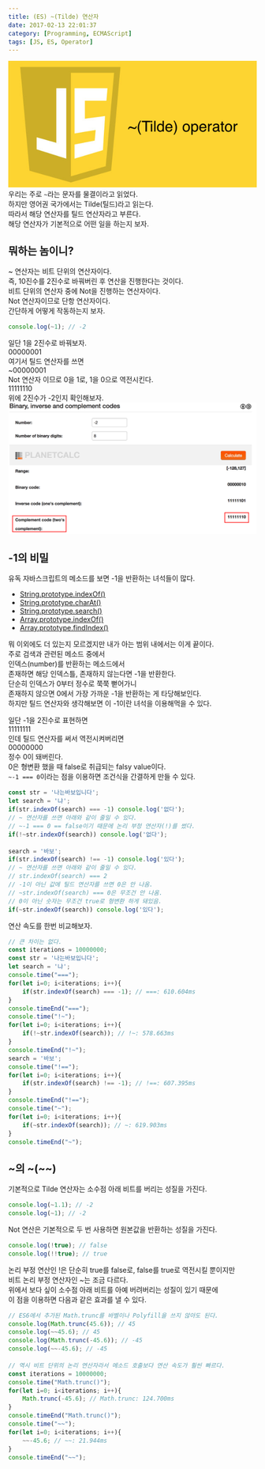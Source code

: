 ```yaml
---
title: (ES) ~(Tilde) 연산자
date: 2017-02-13 22:01:37
category: [Programming, ECMAScript]
tags: [JS, ES, Operator]
---
```

![](/images/es-tilt-operator/thumb.png)  
우리는 주로 `~`라는 문자를 물결이라고 읽었다.  
하지만 영어권 국가에서는 Tilde(틸드)라고 읽는다.  
따라서 해당 연산자를 틸드 연산자라고 부른다.  
해당 연산자가 기본적으로 어떤 일을 하는지 보자.  

## 뭐하는 놈이니?
~ 연산자는 비트 단위의 연산자이다.  
즉, 10진수를 2진수로 바꿔버린 후 연산을 진행한다는 것이다.  
비트 단위의 연산자 중에 Not을 진행하는 연산자이다.  
Not 연산자이므로 단항 연산자이다.  
간단하게 어떻게 작동하는지 보자.  
```javascript
console.log(~1); // -2
```
일단 1을 2진수로 바꿔보자.  
00000001  
여기서 틸드 연산자를 쓰면  
~00000001  
Not 연산자 이므로 0을 1로, 1을 0으로 역전시킨다.  
11111110  
위에 2진수가 -2인지 확인해보자.  
![https://planetcalc.com/747/ 에서 확인해보자](/images/es-tilt-operator/01.png)  

## -1의 비밀
유독 자바스크립트의 메소드를 보면 -1을 반환하는 녀석들이 많다.  
* [String.prototype.indexOf()](https://developer.mozilla.org/ko/docs/Web/JavaScript/Reference/Global_Objects/String/indexOf)  
* [String.prototype.charAt()](https://developer.mozilla.org/ko/docs/Web/JavaScript/Reference/Global_Objects/String/charAt)  
* [String.prototype.search()](https://developer.mozilla.org/ko/docs/Web/JavaScript/Reference/Global_Objects/String/search)  
* [Array.prototype.indexOf()](https://developer.mozilla.org/ko/docs/Web/JavaScript/Reference/Global_Objects/Array/indexOf)  
* [Array.prototype.findIndex()](https://developer.mozilla.org/ko/docs/Web/JavaScript/Reference/Global_Objects/Array/findIndex)

뭐 이외에도 더 있는지 모르겠지만 내가 아는 범위 내에서는 이게 끝이다.  
주로 검색과 관련된 메소드 중에서  
인덱스(number)를 반환하는 메소드에서  
존재하면 해당 인덱스틀, 존재하지 않는다면 -1을 반환한다.  
단순히 인덱스가 0부터 정수로 쭉쭉 뻗어가니  
존재하지 않으면 0에서 가장 가까운 -1을 반환하는 게 타당해보인다.  
하지만 틸드 연산자와 생각해보면 이 -1이란 녀석을 이용해먹을 수 있다.  

일단 -1을 2진수로 표현하면  
11111111  
인데 틸드 연산자를 써서 역전시켜버리면  
00000000  
정수 0이 돼버린다.  
0은 형변환 했을 때 false로 취급되는 falsy value이다.  
`~-1 === 0`이라는 점을 이용하면 조건식을 간결하게 만들 수 있다.  
```javascript
const str = '나는바보입니다';
let search = '냐';
if(str.indexOf(search) === -1) console.log('없다');
// ~ 연산자를 쓰면 아래와 같이 줄일 수 있다.
// ~-1 === 0 == false이기 때문에 논리 부정 연산자(!)를 썼다.
if(!~str.indexOf(search)) console.log('없다');

search = '바보';
if(str.indexOf(search) !== -1) console.log('있다');
// ~ 연산자를 쓰면 아래와 같이 줄일 수 있다.
// str.indexOf(search) === 2
// -1이 아닌 값에 틸드 연산자를 쓰면 0은 안 나옴.
// ~str.indexOf(search) === 0은 무조건 안 나옴.
// 0이 아닌 숫자는 무조건 true로 형변환 하게 돼있음.
if(~str.indexOf(search)) console.log('있다');
```
연산 속도를 한번 비교해보자.  
```javascript
// 큰 차이는 없다.
const iterations = 10000000;
const str = '나는바보입니다';
let search = '냐';
console.time("===");
for(let i=0; i<iterations; i++){
    if(str.indexOf(search) === -1); // ===: 610.604ms
}
console.timeEnd("===");
console.time("!~");
for(let i=0; i<iterations; i++){
    if(!~str.indexOf(search)); // !~: 578.663ms
}
console.timeEnd("!~");
search = '바보';
console.time("!==");
for(let i=0; i<iterations; i++){
    if(str.indexOf(search) !== -1); // !==: 607.395ms
}
console.timeEnd("!==");
console.time("~");
for(let i=0; i<iterations; i++){
    if(~str.indexOf(search)); // ~: 619.903ms
}
console.timeEnd("~");
```

## ~의 ~(~~)
기본적으로 Tilde 연산자는 소수점 아래 비트를 버리는 성질을 가진다.  
```javascript
console.log(~1.1); // -2
console.log(~1); // -2
```
Not 연산은 기본적으로 두 번 사용하면 원본값을 반환하는 성질을 가진다.  
```javascript
console.log(!true); // false
console.log(!!true); // true
```
논리 부정 연산인 !은 단순히 true를 false로, false를 true로 역전시킬 뿐이지만  
비트 논리 부정 연산자인 ~는 조금 다르다.  
위에서 보다 싶이 소수점 아래 비트를 아예 버려버리는 성질이 있기 때문에  
이 점을 이용하면 다음과 같은 효과를 낼 수 있다.  
```javascript
// ES6에서 추가된 Math.trunc를 바벨이나 Polyfill을 쓰지 않아도 된다.
console.log(Math.trunc(45.6)); // 45
console.log(~~45.6); // 45
console.log(Math.trunc(-45.6)); // -45
console.log(~~-45.6); // -45

// 역시 비트 단위의 논리 연산자라서 메소드 호출보다 연산 속도가 훨씬 빠르다.
const iterations = 10000000;
console.time("Math.trunc()");
for(let i=0; i<iterations; i++){
    Math.trunc(-45.6); // Math.trunc: 124.700ms
}
console.timeEnd("Math.trunc()");
console.time("~~");
for(let i=0; i<iterations; i++){
    ~~-45.6; // ~~: 21.944ms
}
console.timeEnd("~~");
```